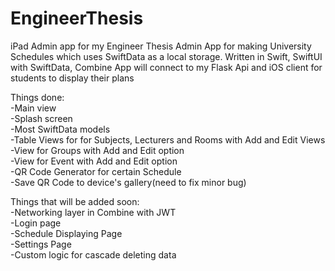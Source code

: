 # EngineerThesis
iPad Admin app for my Engineer Thesis
Admin App for making University Schedules which uses SwiftData as a local storage.
Written in Swift, SwiftUI with SwiftData, Combine
App will connect to my Flask Api and iOS client for students to display their plans

Things done:\
-Main view\
-Splash screen\
-Most SwiftData models\
-Table Views for for Subjects, Lecturers and Rooms with Add and Edit Views\
-View for Groups with Add and Edit option\
-View for Event with Add and Edit option\
-QR Code Generator for certain Schedule\
-Save QR Code to device's gallery(need to fix minor bug)

Things that will be added soon:\
-Networking layer in Combine with JWT\
-Login page\
-Schedule Displaying Page\
-Settings Page\
-Custom logic for cascade deleting data



  

